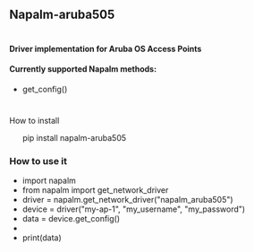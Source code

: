 <!DOCTYPE html>


<h2>Napalm-aruba505 </h2>

<h1></h1>

<h4>Driver implementation for Aruba OS Access Points</h4>

<p></p>

<h4>Currently supported Napalm methods:</h4>
<ul>
    <li>get_config() </li>
</ul>

<h1></h1>

<p>How to install</p>


<ul>pip install napalm-aruba505</ul>


<h3>How to use it</h3>
<ul>
    <li>import napalm</li>
    <li>from napalm import get_network_driver</li>
    <li>driver = napalm.get_network_driver("napalm_aruba505")</li>
    <li>device = driver("my-ap-1", "my_username", "my_password")</li>
    <li>data = device.get_config()<li>
    <li>print(data)</li>
</ul>



<p></p>

<h1></h1>

